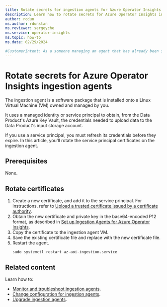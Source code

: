 ```yaml
---
title: Rotate secrets for ingestion agents for Azure Operator Insights
description: Learn how to rotate secrets for Azure Operator Insights ingestion agents.
author: rcdun
ms.author: rdunstan
ms.reviewer: sergeyche
ms.service: operator-insights
ms.topic: how-to
ms.date: 02/29/2024

#CustomerIntent: As a someone managing an agent that has already been set up, I want to rotate its secrets so that Data Products in Azure Operator Insights continue to receive the correct data.
---
```

# Rotate secrets for Azure Operator Insights ingestion agents

The ingestion agent is a software package that is installed onto a Linux Virtual Machine (VM) owned and managed by you.

It uses a managed identity or service principal to obtain, from the Data Product's Azure Key Vault, the credentials needed to upload data to the Data Product's input storage account.

If you use a service principal, you must refresh its credentials before they expire. In this article, you'll rotate the service principal certificates on the ingestion agent.

## Prerequisites

None.

## Rotate certificates

1. Create a new certificate, and add it to the service principal. For instructions, refer to [Upload a trusted certificate issued by a certificate authority](/entra/identity-platform/howto-create-service-principal-portal).
1. Obtain the new certificate and private key in the base64-encoded P12 format, as described in [Set up Ingestion Agents for Azure Operator Insights](set-up-ingestion-agent.md#prepare-certificates-for-the-service-principal).
1. Copy the certificate to the ingestion agent VM.
1. Save the existing certificate file and replace with the new certificate file.
1. Restart the agent.
    ```
    sudo systemctl restart az-aoi-ingestion.service
    ```

## Related content

Learn how to:

- [Monitor and troubleshoot ingestion agents](monitor-troubleshoot-ingestion-agent.md).
- [Change configuration for ingestion agents](change-ingestion-agent-configuration.md).
- [Upgrade ingestion agents](upgrade-ingestion-agent.md).
